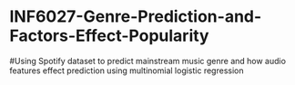 # INF6027-Genre-Prediction-and-Factors-Effect-Popularity
#Using Spotify dataset to predict mainstream music genre and how audio features effect prediction using multinomial logistic regression 

